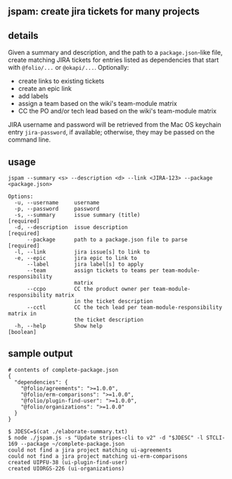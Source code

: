 ## jspam: create jira tickets for many projects

## details

Given a summary and description, and the path to a `package.json`-like
file, create matching JIRA tickets for entries listed as dependencies
that start with `@folio/...` or `@okapi/...`. Optionally:

* create links to existing tickets
* create an epic link
* add labels
* assign a team based on the wiki's team-module matrix
* CC the PO and/or tech lead based on the wiki's team-module matrix

JIRA username and password will be retrieved from the Mac OS keychain entry
`jira-password`, if available; otherwise, they may be passed on the command
line.

## usage

```
jspam --summary <s> --description <d> --link <JIRA-123> --package <package.json>

Options:
  -u, --username     username
  -p, --password     password
  -s, --summary      issue summary (title)                            [required]
  -d, --description  issue description                                [required]
      --package      path to a package.json file to parse             [required]
  -l, --link         jira issue[s] to link to
  -e, --epic         jira epic to link to
      --label        jira label[s] to apply
      --team         assign tickets to teams per team-module-responsibility
                     matrix
      --ccpo         CC the product owner per team-module-responsibility matrix
                     in the ticket description
      --cctl         CC the tech lead per team-module-responsibility matrix in
                     the ticket description
  -h, --help         Show help                                         [boolean]
```

## sample output

```
# contents of complete-package.json
{
  "dependencies": {
    "@folio/agreements": ">=1.0.0",
    "@folio/erm-comparisons": ">=1.0.0",
    "@folio/plugin-find-user": ">=1.0.0",
    "@folio/organizations": ">=1.0.0"
  }
}
```

```
$ JDESC=$(cat ./elaborate-summary.txt)
$ node ./jspam.js -s "Update stripes-cli to v2" -d "$JDESC" -l STCLI-169 --package ~/complete-package.json
could not find a jira project matching ui-agreements
could not find a jira project matching ui-erm-comparisons
created UIPFU-38 (ui-plugin-find-user)
created UIORGS-226 (ui-organizations)
```

